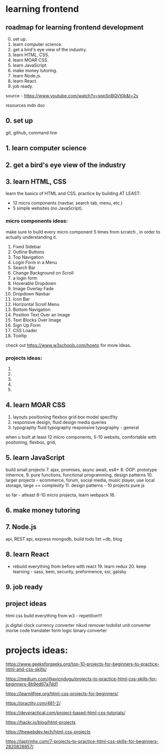 # learning frontend

## roadmap for learning frontend development

0. set up.
1. learn computer science.
2. get a bird's eye view of the industry.
3. learn HTML, CSS.
4. learn MOAR CSS.
5. learn JavaScript.
6. make money tutoring.
7. learn Node.js.
8. learn React.
9. job ready.

source - https://www.youtube.com/watch?v=sppSnBQVt0k&t=2s

resources mdn doc

## 0. set up

git, github, command line

## 1. learn computer science

## 2. get a bird's eye view of the industry

## 3. learn HTML, CSS

learn the basics of HTML and CSS.
practice by building AT LEAST:

- 12 micro components (navbar, search tab, menu, etc.)
- 5 simple websites (no JavaScript).

### micro components ideas:

make sure to build every micro component 5 times from scratch , in order to actually understanding it.

1. Fixed Sidebar
2. Outline Buttons
3. Top Navigation
4. Login Form in a Menu
5. Search Bar
6. Change Background on Scroll
7. a login form
8. Hoverable Dropdown
9. Image Overlay Fade
10. Dropdown Navbar
11. Icon Bar
12. Horizontal Scroll Menu
13. Bottom Navigation
14. Position Text Over an Image
15. Text Blocks Over Image
16. Sign Up Form
17. CSS Loader
18. Tooltip

check out https://www.w3schools.com/howto for more ideas.

### projects ideas:

1.
2.
3.
4.
5.

## 4. learn MOAR CSS

1. layouts positioning flexbox grid box model specifity
2. responsive design, fluid design media queries
3. typography fluid typography responsive typography - general

when u built at least 12 micro components, 5-10 websits, comfortable with positoning, flexbox, grid,

## 5. learn JavaScript

build small projects 7. ajax, promises, async await, es6+ 8. OOP. prototype inhernce, 9. pure functions, functional programming, design patterns 10. larger projects - ecommerce, forum, social media, music player, use local storage, large == complexity 11. design patterns - 10 projects pure js

so far - atleast 8-10 micro projecta, learn webpack 16.

## 6. make money tutoring

## 7. Node.js

api, REST api, express mongodb, build todo list +db, blog

## 8. learn React

- rebuild everything from before with react 19. learn redux 20. keep learning - sass, bem, security, preformence, ssr, gatsby

## 9. job ready

## project ideas

html css
build everything from w3 - repetition!!!

js
digital clock
currency converter
nikud remover
todolist
unit converter
morse code translater
form logic
binary converter

# projects ideas:

https://www.geeksforgeeks.org/top-10-projects-for-beginners-to-practice-html-and-css-skills/

https://medium.com/@avicndugu/projects-to-practice-html-css-skills-for-beginners-8b9ed67a7dd1

https://learnitfree.org/html-css-projects-for-beginners/

https://practity.com/481-2/

https://devpractical.com/project-based-html-css-tutorials/

https://hackr.io/blog/html-projects

https://thewebdev.tech/html-css-projects

https://laptrinhx.com/7-projects-to-practice-html-css-skills-for-beginners-2820828857/
